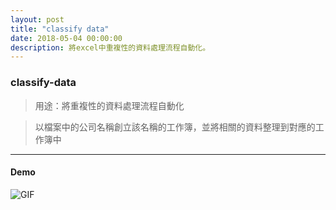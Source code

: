 ```yaml
---
layout: post
title: "classify data"
date: 2018-05-04 00:00:00
description: 將excel中重複性的資料處理流程自動化。
---
```


### classify-data

> 用途：將重複性的資料處理流程自動化

> 以檔案中的公司名稱創立該名稱的工作簿，並將相關的資料整理到對應的工作簿中

***

#### Demo

![GIF](../assets/img/cd_demo.gif)
